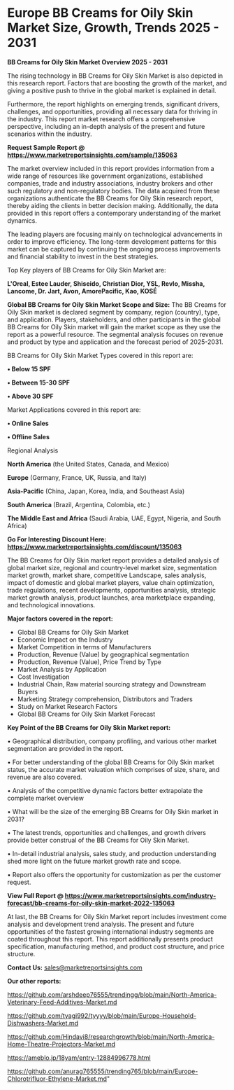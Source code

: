  # Europe BB Creams for Oily Skin Market Size, Growth, Trends 2025 - 2031

<Strong> BB Creams for Oily Skin Market Overview 2025 - 2031</strong>

The rising technology in BB Creams for Oily Skin Market is also depicted in this research report. Factors that are boosting the growth of the market, and giving a positive push to thrive in the global market is explained in detail.

Furthermore, the report highlights on emerging trends, significant drivers, challenges, and opportunities, providing all necessary data for thriving in the industry. This report market research offers a comprehensive perspective, including an in-depth analysis of the present and future scenarios within the industry.

<strong>Request Sample Report @ <a href=https://www.marketreportsinsights.com/sample/135063>https://www.marketreportsinsights.com/sample/135063</a></strong>

The market overview included in this report provides information from a wide range of resources like government organizations, established companies, trade and industry associations, industry brokers and other such regulatory and non-regulatory bodies. The data acquired from these organizations authenticate the BB Creams for Oily Skin research report, thereby aiding the clients in better decision making. Additionally, the data provided in this report offers a contemporary understanding of the market dynamics.

The leading players are focusing mainly on technological advancements in order to improve efficiency. The long-term development patterns for this market can be captured by continuing the ongoing process improvements and financial stability to invest in the best strategies.

Top Key players of BB Creams for Oily Skin Market are:

<strong>L'Oreal, Estee Lauder, Shiseido, Christian Dior, YSL, Revlo, Missha, Lancome, Dr. Jart, Avon, AmorePacific, Kao, KOSÉ</strong>

<strong><b>Global BB Creams for Oily Skin Market Scope and Size:</b></strong>
The BB Creams for Oily Skin market is declared segment by company, region (country), type, and application. Players, stakeholders, and other participants in the global BB Creams for Oily Skin market will gain the market scope as they use the report as a powerful resource. The segmental analysis focuses on revenue and product by type and application and the forecast period of 2025-2031.

BB Creams for Oily Skin Market Types covered in this report are:

<strong>• Below 15 SPF

• Between 15-30 SPF

• Above 30 SPF</strong>

Market Applications covered in this report are:

<strong>• Online Sales

• Offline Sales</strong> 

Regional Analysis

<strong>North America</strong> (the United States, Canada, and Mexico)

<strong>Europe</strong> (Germany, France, UK, Russia, and Italy)

<strong>Asia-Pacific</strong> (China, Japan, Korea, India, and Southeast Asia)

<strong>South America</strong> (Brazil, Argentina, Colombia, etc.)

<strong>The Middle East and Africa</strong> (Saudi Arabia, UAE, Egypt, Nigeria, and South Africa)

<strong>Go For Interesting Discount Here: <a href=https://www.marketreportsinsights.com/discount/135063>https://www.marketreportsinsights.com/discount/135063</a></strong>

The BB Creams for Oily Skin market report provides a detailed analysis of global market size, regional and country-level market size, segmentation market growth, market share, competitive Landscape, sales analysis, impact of domestic and global market players, value chain optimization, trade regulations, recent developments, opportunities analysis, strategic market growth analysis, product launches, area marketplace expanding, and technological innovations.

<strong><b>Major factors covered in the report:</b></strong>
<ul>
  <li>Global BB Creams for Oily Skin Market </li>
  <li>Economic Impact on the Industry</li>
  <li>Market Competition in terms of Manufacturers</li>
  <li>Production, Revenue (Value) by geographical segmentation</li>
  <li>Production, Revenue (Value), Price Trend by Type</li>
  <li>Market Analysis by Application</li>
  <li>Cost Investigation</li>
  <li>Industrial Chain, Raw material sourcing strategy and Downstream Buyers</li>
  <li>Marketing Strategy comprehension, Distributors and Traders</li>
  <li>Study on Market Research Factors</li>
  <li>Global BB Creams for Oily Skin Market Forecast</li>
</ul>

<strong><b>Key Point of the BB Creams for Oily Skin Market report:</b></strong>

• Geographical distribution, company profiling, and various other market segmentation are provided in the report.

• For better understanding of the global BB Creams for Oily Skin market status, the accurate market valuation which comprises of size, share, and revenue are also covered.

• Analysis of the competitive dynamic factors better extrapolate the complete market overview

• What will be the size of the emerging BB Creams for Oily Skin market in 2031?

• The latest trends, opportunities and challenges, and growth drivers provide better construal of the BB Creams for Oily Skin Market.

• In-detail industrial analysis, sales study, and production understanding shed more light on the future market growth rate and scope.

• Report also offers the opportunity for customization as per the customer request.

<strong><b>View Full Report @ <a href=https://www.marketreportsinsights.com/industry-forecast/bb-creams-for-oily-skin-market-2022-135063>https://www.marketreportsinsights.com/industry-forecast/bb-creams-for-oily-skin-market-2022-135063</a></b></strong>


At last, the BB Creams for Oily Skin Market report includes investment come analysis and development trend analysis. The present and future opportunities of the fastest growing international industry segments are coated throughout this report. This report additionally presents product specification, manufacturing method, and product cost structure, and price structure.

<strong>Contact Us:</strong>
sales@marketreportsinsights.com

<strong>Our other reports:</strong>

<a href=https://github.com/arshdeep76555/trendingg/blob/main/North-America-Veterinary-Feed-Additives-Market.md>https://github.com/arshdeep76555/trendingg/blob/main/North-America-Veterinary-Feed-Additives-Market.md</a>

<a href=https://github.com/tyagi992/tyyyy/blob/main/Europe-Household-Dishwashers-Market.md>https://github.com/tyagi992/tyyyy/blob/main/Europe-Household-Dishwashers-Market.md</a>

<a href=https://github.com/Hindavi8/researchgrowth/blob/main/North-America-Home-Theatre-Projectors-Market.md>https://github.com/Hindavi8/researchgrowth/blob/main/North-America-Home-Theatre-Projectors-Market.md</a>

<a href=https://ameblo.jp/18yam/entry-12884996778.html>https://ameblo.jp/18yam/entry-12884996778.html</a>

<a href=https://github.com/anurag765555/trending765/blob/main/Europe-Chlorotrifluor-Ethylene-Market.md>https://github.com/anurag765555/trending765/blob/main/Europe-Chlorotrifluor-Ethylene-Market.md</a>"
